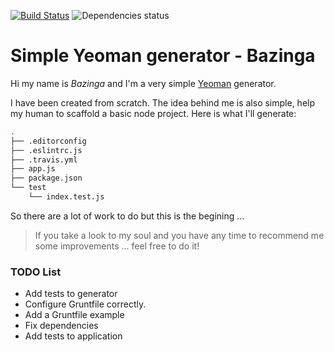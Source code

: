 [![Build Status](https://travis-ci.org/JuanMaRuiz/simple-yeoman-generator.svg?branch=master)](https://travis-ci.org/JuanMaRuiz/simple-yeoman-generator)
![Dependencies status](https://david-dm.org/JuanMaRuiz/simple-yeoman-generator.svg)

# Simple Yeoman generator - Bazinga
Hi my name is *Bazinga* and I'm a very simple [Yeoman](yeoman.io) generator.

I have been created from scratch. The idea behind me is also simple, help my human to scaffold a basic node project. Here is what I'll generate:

```bash
.
├── .editorconfig
├── .eslintrc.js
├── .travis.yml
├── app.js
├── package.json
└── test
    └── index.test.js
```

So there are a lot of work to do but this is the begining ...

> If you take a look to my soul and you have any time to recommend me some improvements ... feel free to do it!

### TODO List
* Add tests to generator
* Configure Gruntfile correctly.
* Add a Gruntfile example
* Fix dependencies
* Add tests to application
